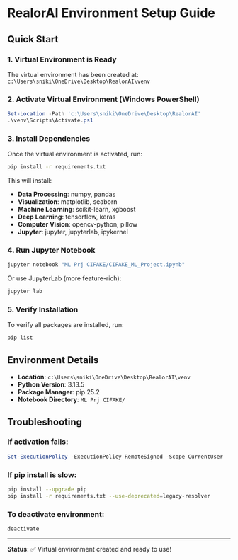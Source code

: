# RealorAI Environment Setup Guide

## Quick Start

### 1. Virtual Environment is Ready
The virtual environment has been created at: `c:\Users\sniki\OneDrive\Desktop\RealorAI\venv`

### 2. Activate Virtual Environment (Windows PowerShell)
```powershell
Set-Location -Path 'c:\Users\sniki\OneDrive\Desktop\RealorAI'
.\venv\Scripts\Activate.ps1
```

### 3. Install Dependencies
Once the virtual environment is activated, run:
```bash
pip install -r requirements.txt
```

This will install:
- **Data Processing**: numpy, pandas
- **Visualization**: matplotlib, seaborn
- **Machine Learning**: scikit-learn, xgboost
- **Deep Learning**: tensorflow, keras
- **Computer Vision**: opencv-python, pillow
- **Jupyter**: jupyter, jupyterlab, ipykernel

### 4. Run Jupyter Notebook
```bash
jupyter notebook "ML Prj CIFAKE/CIFAKE_ML_Project.ipynb"
```

Or use JupyterLab (more feature-rich):
```bash
jupyter lab
```

### 5. Verify Installation
To verify all packages are installed, run:
```bash
pip list
```

## Environment Details

- **Location**: `c:\Users\sniki\OneDrive\Desktop\RealorAI\venv`
- **Python Version**: 3.13.5
- **Package Manager**: pip 25.2
- **Notebook Directory**: `ML Prj CIFAKE/`

## Troubleshooting

### If activation fails:
```powershell
Set-ExecutionPolicy -ExecutionPolicy RemoteSigned -Scope CurrentUser
```

### If pip install is slow:
```bash
pip install --upgrade pip
pip install -r requirements.txt --use-deprecated=legacy-resolver
```

### To deactivate environment:
```bash
deactivate
```

---

**Status**: ✅ Virtual environment created and ready to use!
